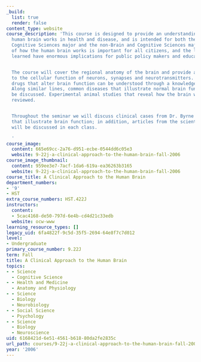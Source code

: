 ```yaml
---
_build:
  list: true
  render: false
content_type: website
course_description: 'This course is designed to provide an understanding of how the
  human brain works in health and disease, and is intended for both the Brain and
  Cognitive Sciences major and the non-Brain and Cognitive Sciences major. Knowledge
  of how the human brain works is important for all citizens, and the lessons to be
  learned have enormous implications for public policy makers and educators.


  The course will cover the regional anatomy of the brain and provide an introduction
  to the cellular function of neurons, synapses and neurotransmitters. Commonly used
  drugs that alter brain function can be understood through a knowledge of neurotransmitters.
  Along similar lines, common diseases that illustrate normal brain function will
  be discussed. Experimental animal studies that reveal how the brain works will be
  reviewed.


  Throughout the seminar we will discuss clinical cases from Dr. Byrne''s experience
  that illustrate brain function; in addition, articles from the scientific literature
  will be discussed in each class.

  '
course_image:
  content: 665e69cc-2a76-d951-ecbe-0544dd6c05e3
  website: 9-22j-a-clinical-approach-to-the-human-brain-fall-2006
course_image_thumbnail:
  content: 959ee3e7-7acf-1da6-619a-ea36263b3165
  website: 9-22j-a-clinical-approach-to-the-human-brain-fall-2006
course_title: A Clinical Approach to the Human Brain
department_numbers:
- '9'
- HST
extra_course_numbers: HST.422J
instructors:
  content:
  - 5cac4168-de50-797d-6e4b-cd4d21c33edb
  website: ocw-www
learning_resource_types: []
legacy_uid: 6fa4822f-9c5d-35f5-2694-64e8f7c7d012
level:
- Undergraduate
primary_course_number: 9.22J
term: Fall
title: A Clinical Approach to the Human Brain
topics:
- - Science
  - Cognitive Science
- - Health and Medicine
  - Anatomy and Physiology
- - Science
  - Biology
  - Neurobiology
- - Social Science
  - Psychology
- - Science
  - Biology
  - Neuroscience
uid: 6168421d-6e51-4561-b618-80da2fe2835c
url_path: courses/9-22j-a-clinical-approach-to-the-human-brain-fall-2006
year: '2006'
---
```

